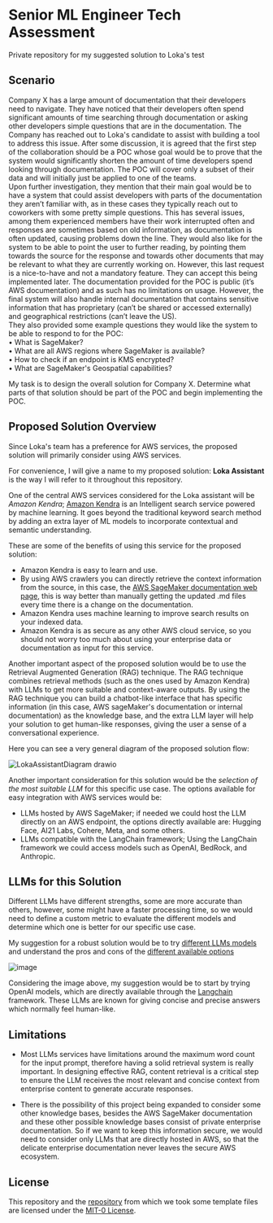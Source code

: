 # Senior ML Engineer Tech Assessment
Private repository for my suggested solution to Loka's test

## Scenario
Company X has a large amount of documentation that their developers need to navigate. They have
noticed that their developers often spend significant amounts of time searching through documentation
or asking other developers simple questions that are in the documentation. The Company has reached
out to Loka's candidate to assist with building a tool to address this issue.
After some discussion, it is agreed that the first step of the collaboration should be a POC whose
goal would be to prove that the system would significantly shorten the amount of time developers spend
looking through documentation. The POC will cover only a subset of their data and will initially just be
applied to one of the teams.  
Upon further investigation, they mention that their main goal would be to have a system that could
assist developers with parts of the documentation they aren’t familiar with, as in these cases they typically
reach out to coworkers with some pretty simple questions. This has several issues, among them experienced
members have their work interrupted often and responses are sometimes based on old information, as
documentation is often updated, causing problems down the line. They would also like for the system to
be able to point the user to further reading, by pointing them towards the source for the response and
towards other documents that may be relevant to what they are currently working on. However, this last
request is a nice-to-have and not a mandatory feature. They can accept this being implemented later.
The documentation provided for the POC is public (it’s AWS documentation) and as such has no limitations on usage.
However, the final system will also handle internal documentation that contains sensitive
information that has proprietary (can’t be shared or accessed externally) and geographical restrictions
(can’t leave the US).  
They also provided some example questions they would like the system to be able to respond to for
the POC:  
• What is SageMaker?  
• What are all AWS regions where SageMaker is available?  
• How to check if an endpoint is KMS encrypted?  
• What are SageMaker's Geospatial capabilities?  

My task is to design the overall solution for Company X. Determine what parts of that solution
should be part of the POC and begin implementing the POC.  

## Proposed Solution Overview 
Since Loka's team has a preference for AWS services, the proposed solution will primarily consider 
using AWS services.  

For convenience, I will give a name to my proposed solution: **Loka Assistant** is the way I will refer 
to it throughout this repository.  

One of the central AWS services considered for the Loka assistant will be *Amazon Kendra*; [Amazon Kendra](https://aws.amazon.com/kendra/features/#product-features#kendra-features#intelligent-search) is 
an Intelligent search service powered by machine learning. It goes beyond the traditional keyword search method
by adding an extra layer of ML models to incorporate contextual and semantic understanding.  


These are some of the benefits of using this service for the proposed solution:  
* Amazon Kendra is easy to learn and use.
* By using AWS crawlers you can directly retrieve the context information from the source, in this case,
  the [AWS SageMaker documentation web page](https://docs.aws.amazon.com/sagemaker/),
  this is way better than manually getting the updated .md files every time there is a change on the documentation.
* Amazon Kendra uses machine learning to improve search results on your indexed data.
* Amazon Kendra is as secure as any other AWS cloud service, so you should not worry too much about
  using your enterprise data or documentation as input for this service.  

Another important aspect of the proposed solution would be to use the Retrieval Augmented Generation (RAG)
technique. The RAG technique combines retrieval methods (such as the ones used by Amazon Kendra) with LLMs
to get more suitable and context-aware outputs. By using the RAG technique you can build a chatbot-like interface 
that has specific information (in this case, AWS sageMaker's documentation or internal documentation) as the knowledge 
base, and the extra LLM layer will help your solution to get human-like responses, giving the user a sense 
of a conversational experience.  

Here you can see a very general diagram of the proposed solution flow:

![LokaAssistantDiagram drawio](https://github.com/EduCasM/lokaChatbot/assets/53205307/4b1afbbd-9cb1-41ce-bd1f-0b208ef6f3b9)  

Another important consideration for this solution would be the *selection of the most suitable LLM* for this 
specific use case.
The options available for easy integration with AWS services  would be:  
* LLMs hosted by AWS SageMaker; if needed we could host the LLM directly on an AWS endpoint, the options
  directly available are: Hugging Face, AI21 Labs, Cohere, Meta, and some others.  
* LLMs compatible with the LangChain framework; Using the LangChain framework we could access models
  such as OpenAI, BedRock, and Anthropic.  

## LLMs for this Solution

Different LLMs have different strengths, some are more accurate than others, however, some might have a faster 
processing time, so we would need to define a custom metric to evaluate the different models and determine 
which one is better for our specific use case. 

My suggestion for a robust solution would be to try [different LLMs models](https://www.mercity.ai/blog-post/comprehensive-comparison-of-llms-8-2023) 
and understand the pros and cons of the  [different available options](https://medium.com/@jorgetorresai/navigating-the-llm-landscape-a-comparative-analysis-of-leading-large-language-models-ce3f3d8d66cd)  

![image](https://github.com/EduCasM/LokaAssistant/assets/53205307/28a52884-31b9-4386-8ade-f17919f1e9a8)  

Considering the image above, my suggestion would be to start by trying OpenAI models, which are directly available 
through the [Langchain](https://www.langchain.com/) framework.  These LLMs are known for giving concise and precise 
answers which normally feel human-like.

## Limitations  

- Most LLMs services have limitations around the maximum word count for the input prompt, therefore having a solid
retrieval system is really important. In designing effective RAG, content retrieval is a critical step to ensure
the LLM receives the most relevant and concise context from enterprise content to generate accurate responses.

- There is the possibility of this project being expanded to consider some other knowledge bases, besides the AWS
SageMaker documentation and these other possible knowledge bases consist of private enterprise documentation. So if we want
to keep this information secure, we would need to consider only LLMs that are directly hosted in AWS, so that the delicate
enterprise documentation never leaves the secure AWS ecosystem.

## License
This repository and the [repository](https://github.com/aws-samples) from which we took some template files are licensed under the [MIT-0 License](https://github.com/aws/mit-0). 


  


